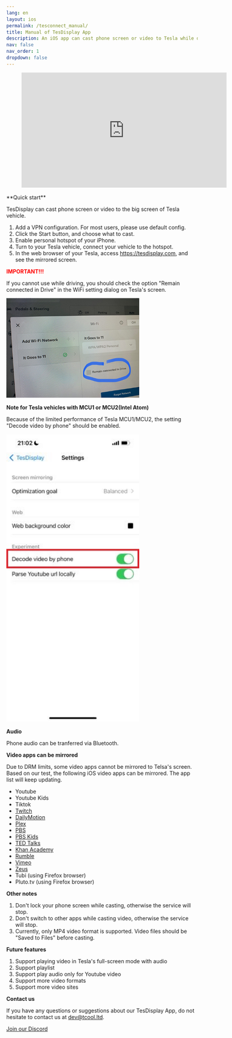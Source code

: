```yaml
---
lang: en
layout: ios
permalink: /tesconnect_manual/
title: Manual of TesDisplay App
description: An iOS app can cast phone screen or video to Tesla while driving.
nav: false
nav_order: 1
dropdown: false
---
```

<!-- _pages/tesconnect_manual.md -->
<!-- blank line -->
<figure class= "video-container" >
  <iframe width= "540"  height= "303"  src= "https://www.youtube.com/embed/gxGi8oQ0bmM"  frameborder= "0"  allowfullscreen= "true" > </iframe>
</figure>
<!-- blank line -->
 **Quick start** 

TesDisplay can cast phone screen or video to the big screen of Tesla vehicle.
1. Add a VPN configuration. For most users, please use default config.
2. Click the Start button, and choose what to cast.
3. Enable personal hotspot of your iPhone.
4. Turn to your Tesla vehicle, connect your vehicle to the hotspot.
5. In the web browser of your Tesla, access https://tesdisplay.com, and see the mirrored screen.

 **<span style="color: red"><b>IMPORTANT!!!</b></span>** 

<p>If you cannot use while driving, you should check the option  "Remain connected in Drive"  in the WiFi setting dialog on Tesla's screen.</p>
<img src= "/assets/img/wifi-connected.jpg"  width= "350px" >

 **Note for Tesla vehicles with MCU1 or MCU2(Intel Atom)** 
<p>Because of the limited performance of Tesla MCU1/MCU2, the setting  "Decode video by phone"  should be enabled.</p>
<img src= "/assets/img/mcu-setting.jpg"  width= "350px" >

 **Audio** 

Phone audio can be tranferred via Bluetooth.

<a id= "video_apps" > **Video apps can be mirrored** </a>

Due to DRM limits, some video apps cannot be mirrored to Telsa's screen.
Based on our test, the following iOS video apps can be mirrored.
The app list will keep updating.

- Youtube
- Youtube Kids
- Tiktok
- <a href='/demo-twitch'>Twitch</a>
- <a href='/demo-dailymotion'>DailyMotion</a>
- <a href='/demo-plex'>Plex</a>
- <a href='/demo-pbs'>PBS</a>
- <a href='/demo-pbskids'>PBS Kids</a>
- <a href='/demo-ted'>TED Talks</a>
- <a href='/demo-khan'>Khan Academy</a>
- <a href='/demo-rumble'>Rumble</a>
- <a href='/demo-vimeo'>Vimeo</a>
- <a href='/demo-zeus'>Zeus</a>
- Tubi (using Firefox browser)
- Pluto.tv (using Firefox browser)


 **Other notes** 

1. Don't lock your phone screen while casting, otherwise the service will stop.
2. Don't switch to other apps while casting video, otherwise the service will stop.
3. Currently, only MP4 video format is supported. Video files should be  "Saved to Files"  before casting.

 **Future features** 

1. Support playing video in Tesla's full-screen mode with audio
2. Support playlist
3. Support play audio only for Youtube video
4. Support more video formats
5. Support more video sites

 **Contact us** 

If you have any questions or suggestions about our TesDisplay App, do not hesitate to contact us at <a href= "mailto:dev@tcool.ltd" >dev@tcool.ltd</a>.
<p><a href = "https://discord.gg/Tvbs9uWcN9"  target= "_blank" >Join our Discord</a></p>

